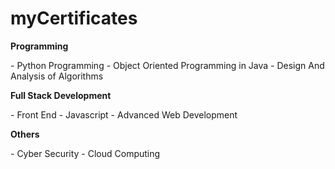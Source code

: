 # myCertificates

<p><b>Programming</b></p>
- Python Programming
- Object Oriented Programming in Java
- Design And Analysis of Algorithms
<p><b>Full Stack Development</b></p>
- Front End
- Javascript
- Advanced Web Development
<p><b>Others</b></p>
- Cyber Security
- Cloud Computing
